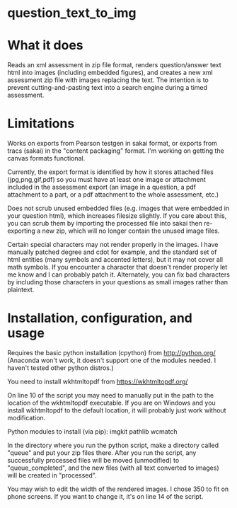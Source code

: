 # question_text_to_img

# What it does
Reads an xml assessment in zip file format, renders question/answer text html into images (including embedded figures), and creates a new xml assessment zip file with images replacing the text.  The intention is to prevent cutting-and-pasting text into a search engine during a timed assessment.

# Limitations
Works on exports from Pearson testgen in sakai format, or exports from tracs (sakai) in the "content packaging" format.
I'm working on getting the canvas formats functional.

Currently, the export format is identified by how it stores attached files (jpg,png,gif,pdf) so you must have at least one image or attachment included in the assessment export (an image in a question, a pdf attachment to a part, or a pdf attachment to the whole assessment, etc.)

Does not scrub unused embedded files (e.g. images that were embedded in your question html), which increases filesize slightly.  If you care about this, you can scrub them by importing the processed file into sakai then re-exporting a new zip, which will no longer contain the unused image files.

Certain special characters may not render properly in the images.  I have manually patched degree and cdot for example, and the standard set of html entities (many symbols and accented letters), but it may not cover all math symbols.  If you encounter a character that doesn't render properly let me know and I can probably patch it.  Alternately, you can fix bad characters by including those characters in your questions as small images rather than plaintext.

# Installation, configuration, and usage
Requires the basic python installation (cpython) from http://python.org/
(Anaconda won't work, it doesn't support one of the modules needed.  I haven't tested other python distros.)

You need to install wkhtmltopdf from https://wkhtmltopdf.org/

On line 10 of the script you may need to manually put in the path to the location of the wkhtmltopdf executable.  If you are on Windows and you install wkhtmltopdf to the default location, it will probably just work without modification.

Python modules to install (via pip):
imgkit
pathlib
wcmatch

In the directory where you run the python script, make a directory called "queue" and put your zip files there.
After you run the script, any successfully processed files will be moved (unmodified) to "queue_completed", and the new files (with all text converted to images) will be created in "processed".

You may wish to edit the width of the rendered images.  I chose 350 to fit on phone screens.  If you want to change it, it's on line 14 of the script.

